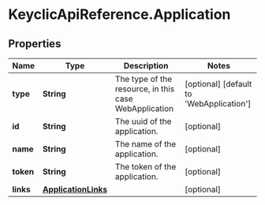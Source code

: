 # KeyclicApiReference.Application

## Properties
Name | Type | Description | Notes
------------ | ------------- | ------------- | -------------
**type** | **String** | The type of the resource, in this case WebApplication | [optional] [default to &#39;WebApplication&#39;]
**id** | **String** | The uuid of the application. | [optional] 
**name** | **String** | The name of the application. | [optional] 
**token** | **String** | The token of the application. | [optional] 
**links** | [**ApplicationLinks**](ApplicationLinks.md) |  | [optional] 


